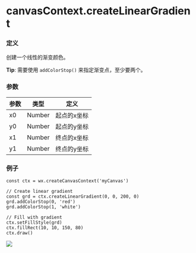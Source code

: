 <!-- https://developers.weixin.qq.com/miniprogram/dev/api/canvas/create-linear-gradient.html -->

canvasContext.createLinearGradient
==================================

### 定义

创建一个线性的渐变颜色。

**Tip**: 需要使用 `addColorStop()` 来指定渐变点，至少要两个。

### 参数

  参数 |  类型     |  定义     
-------|-----------|-----------
  x0   |  Number   |起点的x坐标
  y0   |  Number   |起点的y坐标
  x1   |  Number   |终点的x坐标
  y1   |  Number   |终点的y坐标

### 例子

    const ctx = wx.createCanvasContext('myCanvas')
    
    // Create linear gradient
    const grd = ctx.createLinearGradient(0, 0, 200, 0)
    grd.addColorStop(0, 'red')
    grd.addColorStop(1, 'white')
    
    // Fill with gradient
    ctx.setFillStyle(grd)
    ctx.fillRect(10, 10, 150, 80)
    ctx.draw()
    

![](https://mp.weixin.qq.com/debug/wxadoc/dev/image/canvas/linear-gradient.png?t=2018413)
